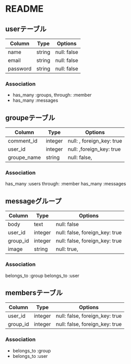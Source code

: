 # README
## userテーブル

|Column|Type|Options|
|------|----|-------|
|name|string|null: false|
|email|string|null: false|
|password|string|null: false|
### Association
- has_many :groups, through: :member
- has_many :messages

## groupeテーブル

|Column|Type|Options|
|------|----|-------|
|comment_id|integer|null: , foreign_key: true|
|user_id|integer|null: ,foreign_key: true|
|groupe_name|string|null: false,|

### Association
has_many :users through: :member
has_many :messages

## messageグループ
|Column|Type|Options|
|------|----|-------|
|body|text|null: false|
|user_id|integer|null: false, foreign_key: true|
|group_id|integer|null: false, foreign_key: true|
|image|string|null: true, |

### Association

belongs_to :group
belongs_to :user

## membersテーブル

|Column|Type|Options|
|------|----|-------|
|user_id|integer|null: false, foreign_key: true|
|group_id|integer|null: false, foreign_key: true|

### Association
- belongs_to :group
- belongs_to :user

